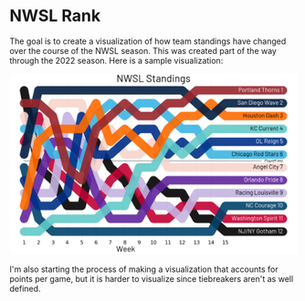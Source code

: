 # NWSL Rank

The goal is to create a visualization of how team standings have changed over
the course of the NWSL season. This was created part of the way through the
2022 season. Here is a sample visualization:

![2022 NWSL weekly rankings](week15.png)

I'm also starting the process of making a visualization that accounts for
points per game, but it is harder to visualize since tiebreakers aren't
as well defined.